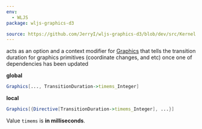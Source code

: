 ```yaml
---
env:
  - WLJS
package: wljs-graphics-d3

source: https://github.com/JerryI/wljs-graphics-d3/blob/dev/src/Kernel.wl
---
```

acts as an option and a context modifier for [Graphics](frontend/Reference/Graphics/Graphics.md) that tells the transition duration for graphics primitives (coordinate changes, and etc) once one of dependencies has been updated

__global__
```mathematica
Graphics[..., TransitionDuration->timems_Integer]
```

__local__
```mathematica
Graphics[{Directive[TransitionDuration->timems_Integer], ...}]
```

Value `timems` is __in milliseconds__.